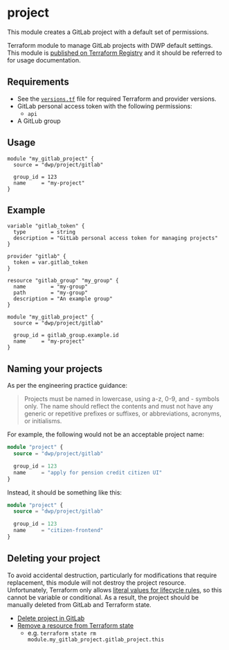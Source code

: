 # project

This module creates a GitLab project with a default set of permissions.

Terraform module to manage GitLab projects with DWP default settings. This module is [published on Terraform Registry](https://registry.terraform.io/modules/dwp/project/gitlab) and it should be referred to for usage documentation.

## Requirements

- See the [`versions.tf`](versions.tf) file for required Terraform and provider versions.
- GitLab personal access token with the following permissions:
    - `api`
- A GitLub group

## Usage

```hcl
module "my_gitlab_project" {
  source = "dwp/project/gitlab"

  group_id = 123
  name     = "my-project"
}
```

## Example

```hcl
variable "gitlab_token" {
  type        = string
  description = "GitLab personal access token for managing projects"
}

provider "gitlab" {
  token = var.gitlab_token
}

resource "gitlab_group" "my_group" {
  name        = "my-group"
  path        = "my-group"
  description = "An example group"
}

module "my_gitlab_project" {
  source = "dwp/project/gitlab"

  group_id = gitlab_group.example.id
  name     = "my-project"
}
```

## Naming your projects

As per the engineering practice guidance:

> Projects must be named in lowercase, using a-z, 0-9, and - symbols only. The name should reflect the contents and must not have any generic or repetitive prefixes or suffixes, or abbreviations, acronyms, or initialisms.

For example, the following would not be an acceptable project name:

```terraform
module "project" {
  source = "dwp/project/gitlab"

  group_id = 123
  name     = "apply for pension credit citizen UI"
}
```

Instead, it should be something like this:

```terraform
module "project" {
  source = "dwp/project/gitlab"

  group_id = 123
  name     = "citizen-frontend"
}
```

## Deleting your project

To avoid accidental destruction, particularly for modifications that require replacement, this module will not destroy the project resource. Unfortunately, Terraform only allows [literal values for lifecycle rules](https://www.terraform.io/docs/language/meta-arguments/lifecycle.html#literal-values-only), so this cannot be variable or conditional. As a result, the project should be manually deleted from GitLab and Terraform state.

- [Delete project in GitLab](https://docs.gitlab.com/ee/user/project/working_with_projects.html#delete-a-project)
- [Remove a resource from Terraform state](https://www.terraform.io/docs/cli/commands/state/rm.html)
    - e.g. `terraform state rm module.my_gitlab_project.gitlab_project.this`
